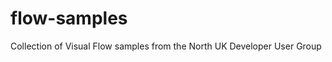 flow-samples
============

Collection of Visual Flow samples from the North UK Developer User Group
